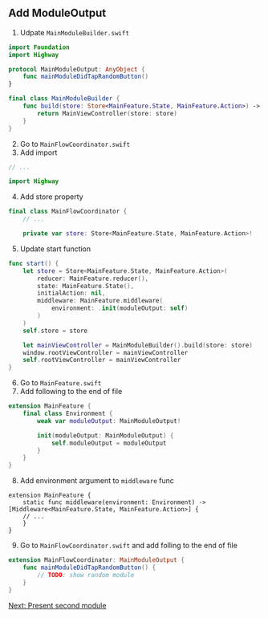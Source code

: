 ## Add ModuleOutput

1. Udpate `MainModuleBuilder.swift`
```swift
import Foundation
import Highway

protocol MainModuleOutput: AnyObject {
    func mainModuleDidTapRandomButton()
}

final class MainModuleBuilder {
    func build(store: Store<MainFeature.State, MainFeature.Action>) -> UIViewController {
        return MainViewController(store: store)
    }
}
```
2. Go to `MainFlowCoordinator.swift`
3. Add import
```swift
// ...

import Highway
```
4. Add store property
```swift
final class MainFlowCoordinator {
	// ...

    private var store: Store<MainFeature.State, MainFeature.Action>!
```
5. Update start function
```swift
func start() {
    let store = Store<MainFeature.State, MainFeature.Action>(
        reducer: MainFeature.reducer(),
        state: MainFeature.State(),
        initialAction: nil,
        middleware: MainFeature.middleware(
            environment: .init(moduleOutput: self)
        )
    )
    self.store = store

    let mainViewController = MainModuleBuilder().build(store: store)
    window.rootViewController = mainViewController
    self.rootViewController = mainViewController
}
```
6. Go to `MainFeature.swift`
7. Add following to the end of file
```swift
extension MainFeature {
    final class Environment {
        weak var moduleOutput: MainModuleOutput!

        init(moduleOutput: MainModuleOutput) {
            self.moduleOutput = moduleOutput
        }
    }
}
```
8. Add environment argument to `middleware` func
```
extension MainFeature {
    static func middleware(environment: Environment) -> [Middleware<MainFeature.State, MainFeature.Action>] {
    // ...
    }
}
```
9. Go to `MainFlowCoordinator.swift` and add folling to the end of file
```swift
extension MainFlowCoordinator: MainModuleOutput {
    func mainModuleDidTapRandomButton() {
        // TODO: show random module
    }
}
```

[Next: Present second module](SecondModule.md)
